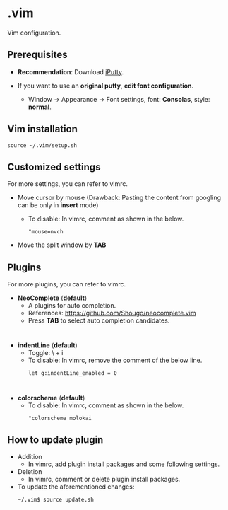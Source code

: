 #  .vim

  Vim configuration.

  Prerequisites
  -------------
  - **Recommendation**: Download [iPutty](https://github.com/iputty/iputty/wiki).

  - If you want to use an **original putty**, **edit font configuration**.
    - Window -> Appearance -> Font settings, font: **Consolas**, style: **normal**.

  Vim installation
  ----------------
  ```
  source ~/.vim/setup.sh
  ```

  Customized settings
  -------------------
  For more settings, you can refer to vimrc.
  - Move cursor by mouse (Drawback: Pasting the content from googling can be only in **insert** mode)
    - To disable: In vimrc, comment as shown in the below.
      ```vim
      "mouse=nvch
      ```

  - Move the split window by **TAB**

  Plugins
  -------
  For more plugins, you can refer to vimrc.
  - **NeoComplete** (**default**)
    - A plugins for auto completion.
    - References: https://github.com/Shougo/neocomplete.vim
    - Press **TAB** to select auto completion candidates.
#

  - **indentLine** (**default**)
    - Toggle: \ + i
    - To disable: In vimrc, remove the comment of the below line.
      ```vim
      let g:indentLine_enabled = 0
      ```
#

  - **colorscheme** (**default**)
    - To disable: In vimrc, comment as shown in the below.
      ```vim
      "colorscheme molokai
      ```

  How to update plugin
  ---------------------
  - Addition
    - In vimrc, add plugin install packages and some following settings.
  - Deletion
    - In vimrc, comment or delete plugin install packages.
  - To update the aforementioned changes:
    ```
    ~/.vim$ source update.sh
    ```
